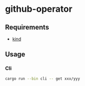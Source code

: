 # github-operator

## Requirements

- [kind](https://kind.sigs.k8s.io)

## Usage

### Cli

```bash
cargo run --bin cli -- get xxx/yyy
```
